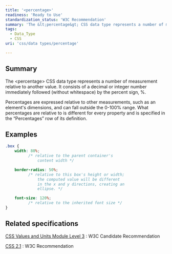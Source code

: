 ```yaml
---
title: '<percentage>'
readiness: 'Ready to Use'
standardization_status: 'W3C Recommendation'
summary: 'The &lt;percentage&gt; CSS data type represents a number of measurement relative to another value.  It consists of a decimal or integer number immediately followed (without whitespace) by the percent sign, %.'
tags:
  - Data_Type
  - CSS
uri: 'css/data types/percentage'

---
```

## Summary

The &lt;percentage&gt; CSS data type represents a number of measurement relative to another value. It consists of a decimal or integer number immediately followed (without whitespace) by the percent sign, %.

 Percentages are expressed relative to other measurements, such as an element's dimensions, and can fall outside the 0-100% range. What percentages are relative to is different for every property and is specified in the “Percentages” row of its definition.

## Examples

``` css
.box {
    width: 80%;
          /* relative to the parent container's
              content width */

    border-radius: 50%;
          /* relative to this box's height or width;
              the computed value will be different
              in the x and y directions, creating an
              ellipse. */

    font-size: 120%;
          /* relative to the inherited font size */
}
```

## Related specifications

[CSS Values and Units Module Level 3](http://www.w3.org/TR/css3-values/#percentage-value)
:   W3C Candidate Recommendation

[CSS 2.1](http://www.w3.org/TR/CSS21/about.html#percentage-wrt)
:   W3C Recommendation
